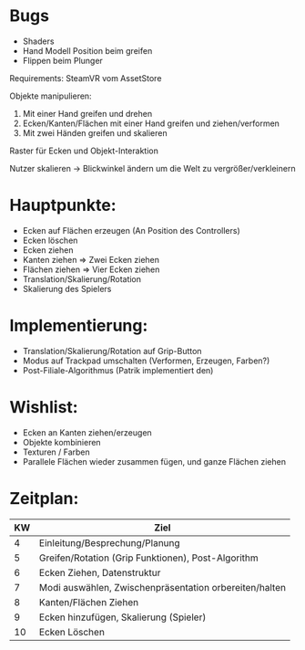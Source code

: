 # Bugs
* Shaders
* Hand Modell Position beim greifen
* Flippen beim Plunger

Requirements: SteamVR vom AssetStore


Objekte manipulieren: 

  1. Mit einer Hand greifen und drehen
  2. Ecken/Kanten/Flächen mit einer Hand greifen und ziehen/verformen
  3. Mit zwei Händen greifen und skalieren
                      
Raster für Ecken und Objekt-Interaktion

Nutzer skalieren -> Blickwinkel ändern um die Welt zu vergrößer/verkleinern

# Hauptpunkte:
* Ecken auf Flächen erzeugen (An Position des Controllers)
* Ecken löschen
* Ecken ziehen
* Kanten ziehen => Zwei Ecken ziehen
* Flächen ziehen => Vier Ecken ziehen
* Translation/Skalierung/Rotation
* Skalierung des Spielers

# Implementierung:
* Translation/Skalierung/Rotation auf Grip-Button
* Modus auf Trackpad umschalten (Verformen, Erzeugen, Farben?)
* Post-Filiale-Algorithmus (Patrik implementiert den)


# Wishlist:
* Ecken an Kanten ziehen/erzeugen
* Objekte kombinieren
* Texturen / Farben
* Parallele Flächen wieder zusammen fügen, und ganze Flächen ziehen

# Zeitplan:
| KW     | Ziel    |
| --------|---------|
| 4 | Einleitung/Besprechung/Planung |
| 5 | Greifen/Rotation (Grip Funktionen), Post-Algorithm |
| 6 | Ecken Ziehen, Datenstruktur |
| 7 | Modi auswählen, Zwischenpräsentation orbereiten/halten |
| 8 | Kanten/Flächen Ziehen |
| 9 | Ecken hinzufügen, Skalierung (Spieler) |
| 10 | Ecken Löschen |
